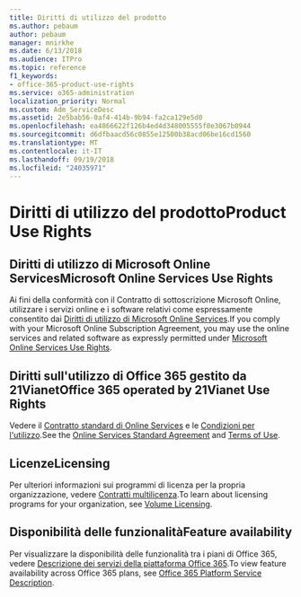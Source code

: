 ```yaml
---
title: Diritti di utilizzo del prodotto
ms.author: pebaum
author: pebaum
manager: mnirkhe
ms.date: 6/13/2018
ms.audience: ITPro
ms.topic: reference
f1_keywords:
- office-365-product-use-rights
ms.service: o365-administration
localization_priority: Normal
ms.custom: Adm_ServiceDesc
ms.assetid: 2e5bab56-0af4-414b-9b94-fa2ca129e5d0
ms.openlocfilehash: ea4866622f126b4ed4d348005555f0e3067b0944
ms.sourcegitcommit: d6dfbaacd56c0855e12500b38acd06be16cd1560
ms.translationtype: MT
ms.contentlocale: it-IT
ms.lasthandoff: 09/19/2018
ms.locfileid: "24035971"
---
```

# <a name="product-use-rights"></a><span data-ttu-id="68400-102">Diritti di utilizzo del prodotto</span><span class="sxs-lookup"><span data-stu-id="68400-102">Product Use Rights</span></span>

## <a name="microsoft-online-services-use-rights"></a><span data-ttu-id="68400-103">Diritti di utilizzo di Microsoft Online Services</span><span class="sxs-lookup"><span data-stu-id="68400-103">Microsoft Online Services Use Rights</span></span>

<span data-ttu-id="68400-104">Ai fini della conformità con il Contratto di sottoscrizione Microsoft Online, utilizzare i servizi online e i software relativi come espressamente consentito dai [Diritti di utilizzo di Microsoft Online Services](https://www.microsoft.com/licensing/products/products.aspx).</span><span class="sxs-lookup"><span data-stu-id="68400-104">If you comply with your Microsoft Online Subscription Agreement, you may use the online services and related software as expressly permitted under [Microsoft Online Services Use Rights](https://www.microsoft.com/licensing/products/products.aspx).</span></span>
  
## <a name="office-365-operated-by-21vianet-use-rights"></a><span data-ttu-id="68400-105">Diritti sull'utilizzo di Office 365 gestito da 21Vianet</span><span class="sxs-lookup"><span data-stu-id="68400-105">Office 365 operated by 21Vianet Use Rights</span></span>

<span data-ttu-id="68400-106">Vedere il [Contratto standard di Online Services](http://www.21vbluecloud.com/office365/O365-AgreeWebDir/) e le [Condizioni per l'utilizzo](http://www.21vbluecloud.com/office365/O365-TOU/).</span><span class="sxs-lookup"><span data-stu-id="68400-106">See the [Online Services Standard Agreement](http://www.21vbluecloud.com/office365/O365-AgreeWebDir/) and [Terms of Use](http://www.21vbluecloud.com/office365/O365-TOU/).</span></span>
  
## <a name="licensing"></a><span data-ttu-id="68400-107">Licenze</span><span class="sxs-lookup"><span data-stu-id="68400-107">Licensing</span></span>

<span data-ttu-id="68400-108">Per ulteriori informazioni sui programmi di licenza per la propria organizzazione, vedere [Contratti multilicenza](https://go.microsoft.com/fwlink/?LinkId=393693).</span><span class="sxs-lookup"><span data-stu-id="68400-108">To learn about licensing programs for your organization, see [Volume Licensing](https://go.microsoft.com/fwlink/?LinkId=393693).</span></span>
  
## <a name="feature-availability"></a><span data-ttu-id="68400-109">Disponibilità delle funzionalità</span><span class="sxs-lookup"><span data-stu-id="68400-109">Feature availability</span></span>

<span data-ttu-id="68400-110">Per visualizzare la disponibilità delle funzionalità tra i piani di Office 365, vedere [Descrizione dei servizi della piattaforma Office 365](https://technet.microsoft.com/en-us/library/office-365-platform-service-description.aspx).</span><span class="sxs-lookup"><span data-stu-id="68400-110">To view feature availability across Office 365 plans, see [Office 365 Platform Service Description](https://technet.microsoft.com/en-us/library/office-365-platform-service-description.aspx).</span></span>
  

